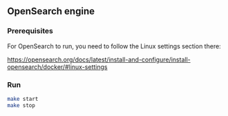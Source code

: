 ## OpenSearch engine

### Prerequisites

For OpenSearch to run, you need to follow the Linux settings section there:

https://opensearch.org/docs/latest/install-and-configure/install-opensearch/docker/#linux-settings

### Run

```bash
make start
make stop
```